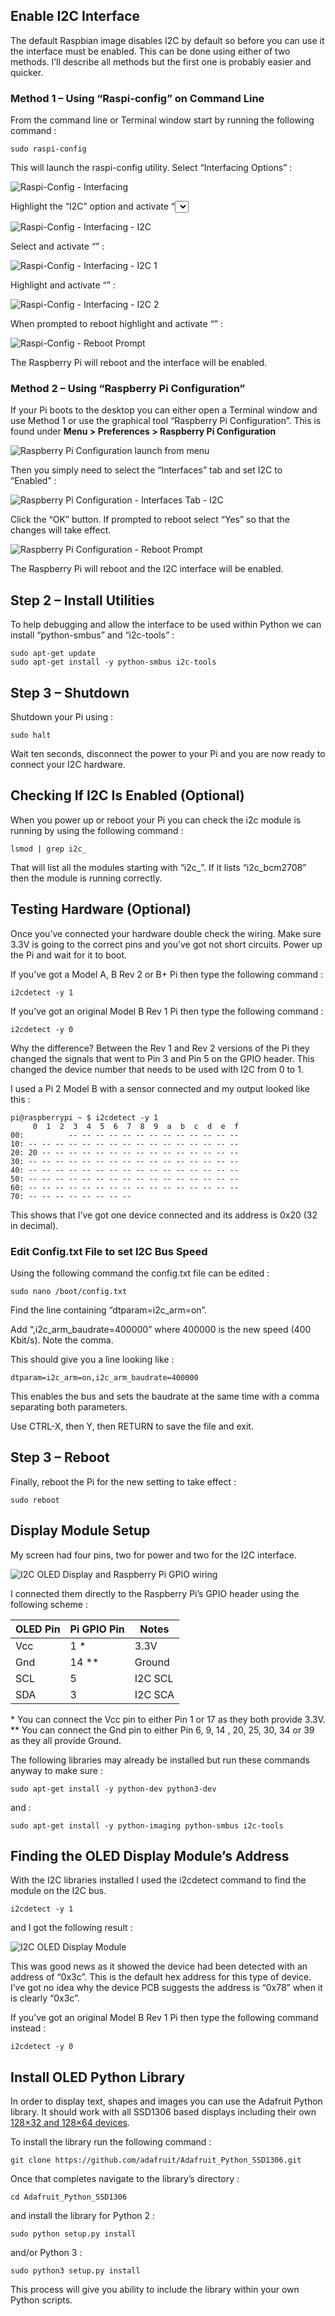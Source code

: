 ## Enable I2C Interface

The default Raspbian image disables I2C  by default so before you can use it the interface must be enabled. This  can be done using either of two methods. I’ll describe all methods but  the first one is probably easier and quicker.

### Method 1 – Using “Raspi-config” on Command Line

From the command line or Terminal window start by running the following command :

```
sudo raspi-config
```

This will launch the raspi-config utility. Select “Interfacing Options” :

![Raspi-Config - Interfacing](i2c/rc_cmd_main_interfacing.png)

Highlight the “I2C” option and activate “<Select>”.

![Raspi-Config - Interfacing - I2C](i2c/rc_cmd_interfacing_i2c.png)

Select and activate “<Yes>” :

![Raspi-Config - Interfacing - I2C 1](i2c/rc_cmd_i2c_1.png)

Highlight and activate “<Ok>” :

![Raspi-Config - Interfacing - I2C 2](i2c/rc_cmd_i2c_2.png)

When prompted to reboot highlight and activate “<Yes>” :

![Raspi-Config - Reboot Prompt](i2c/rc_cmd_reboot.png)

The Raspberry Pi will reboot and the interface will be enabled.

### Method 2 – Using “Raspberry Pi Configuration”

If  your Pi boots to the desktop you can either open a Terminal window and  use Method 1 or use the graphical tool “Raspberry Pi Configuration”.  This is found under **Menu > Preferences > Raspberry Pi Configuration**

![Raspberry Pi Configuration launch from menu](i2c/rc_gui_launch.jpg)

Then you simply need to select the “Interfaces” tab and set I2C to “Enabled” :

![Raspberry Pi Configuration - Interfaces Tab - I2C](i2c/rc_gui_interfaces_i2c.png)

Click the “OK” button. If prompted to reboot select “Yes” so that the changes will take effect.

![Raspberry Pi Configuration - Reboot Prompt](i2c/rc_gui_reboot.png)

The Raspberry Pi will reboot and the I2C interface will be enabled.

## Step 2 – Install Utilities

To help debugging and allow the interface to be used within Python we can install “python-smbus” and “i2c-tools” :

```
sudo apt-get update
sudo apt-get install -y python-smbus i2c-tools
```

## Step 3 – Shutdown

Shutdown your Pi using :

```
sudo halt
```

Wait ten seconds, disconnect the power to your Pi and you are now ready to connect your I2C hardware.

## Checking If I2C Is Enabled (Optional)

When you power up or reboot your Pi you can check the i2c module is running by using the following command :

```
lsmod | grep i2c_
```

That will list all the modules starting with “i2c_”. If it lists “i2c_bcm2708” then the module is running correctly.

## Testing Hardware (Optional)

Once  you’ve connected your hardware double check the wiring. Make sure 3.3V  is going to the correct pins and you’ve got not short circuits. Power up  the Pi and wait for it to boot.

If you’ve got a Model A, B Rev 2 or B+ Pi then type the following command :

```
i2cdetect -y 1
```

If you’ve got an original Model B Rev 1 Pi then type the following command :

```
i2cdetect -y 0
```

Why  the difference? Between the Rev 1 and Rev 2 versions of the Pi they  changed the signals that went to Pin 3 and Pin 5 on the GPIO header.  This changed the device number that needs to be used with I2C from 0 to  1.

I used a Pi 2 Model B with a sensor connected and my output looked like this :

```
pi@raspberrypi ~ $ i2cdetect -y 1
     0  1  2  3  4  5  6  7  8  9  a  b  c  d  e  f
00:          -- -- -- -- -- -- -- -- -- -- -- -- --
10: -- -- -- -- -- -- -- -- -- -- -- -- -- -- -- --
20: 20 -- -- -- -- -- -- -- -- -- -- -- -- -- -- --
30: -- -- -- -- -- -- -- -- -- -- -- -- -- -- -- --
40: -- -- -- -- -- -- -- -- -- -- -- -- -- -- -- --
50: -- -- -- -- -- -- -- -- -- -- -- -- -- -- -- --
60: -- -- -- -- -- -- -- -- -- -- -- -- -- -- -- --
70: -- -- -- -- -- -- -- --
```

This shows that I’ve got one device connected and its address is 0x20 (32 in decimal).

### Edit Config.txt File to set I2C Bus Speed

Using the following command the config.txt file can be edited :

```
sudo nano /boot/config.txt
```

Find the line containing “dtparam=i2c_arm=on”.

Add “,i2c_arm_baudrate=400000” where 400000 is the new speed (400 Kbit/s). Note the comma.

This should give you a line looking like :

```
dtparam=i2c_arm=on,i2c_arm_baudrate=400000
```

This enables the bus and sets the baudrate at the same time with a comma separating both parameters.

Use CTRL-X, then Y, then RETURN to save the file and exit.

## Step 3 – Reboot

Finally, reboot the Pi for the new setting to take effect :

```
sudo reboot
```

## Display Module Setup

My screen had four pins, two for power and two for the I2C interface.

![I2C OLED Display and Raspberry Pi GPIO wiring](i2c/i2c_oled_128x64_raspberry_pi_wiring.png)

I connected them directly to the Raspberry Pi’s GPIO header using the following scheme :

| OLED Pin | Pi GPIO Pin | Notes   |
| -------- | ----------- | ------- |
| Vcc      | 1 *         | 3.3V    |
| Gnd      | 14 **       | Ground  |
| SCL      | 5           | I2C SCL |
| SDA      | 3           | I2C SCA |

\* You can connect the Vcc pin to either Pin 1 or 17 as they both provide 3.3V.
 ** You can connect the Gnd pin to either Pin 6, 9, 14 , 20, 25, 30, 34 or 39 as they all provide Ground.



The following libraries may already be installed but run these commands anyway to make sure :

```
sudo apt-get install -y python-dev python3-dev
```

and :

```
sudo apt-get install -y python-imaging python-smbus i2c-tools
```

## Finding the OLED Display Module’s Address

With the I2C libraries installed I used the i2cdetect command to find the module on the I2C bus.

```
i2cdetect -y 1
```

and I got the following result :

![I2C OLED Display Module](i2c/i2c_oled_screen_01.png)

This  was good news as it showed the device had been detected with an address  of “0x3c”. This is the default hex address for this type of device.  I’ve got no idea why the device PCB suggests the address is “0x78” when  it is clearly “0x3c”.

If you’ve got an original Model B Rev 1 Pi then type the following command instead :

```
i2cdetect -y 0
```

## Install OLED Python Library

In  order to display text, shapes and images you can use the Adafruit  Python library. It should work with all SSD1306 based displays including  their own [128×32 and 128×64 devices](https://www.adafruit.com/category/98).

To install the library run the following command :

```
git clone https://github.com/adafruit/Adafruit_Python_SSD1306.git
```

Once that completes navigate to the library’s directory :

```
cd Adafruit_Python_SSD1306
```

and install the library for Python 2 :

```
sudo python setup.py install
```

and/or Python 3 :

```
sudo python3 setup.py install
```

This process will give you ability to include the library within your own Python scripts.